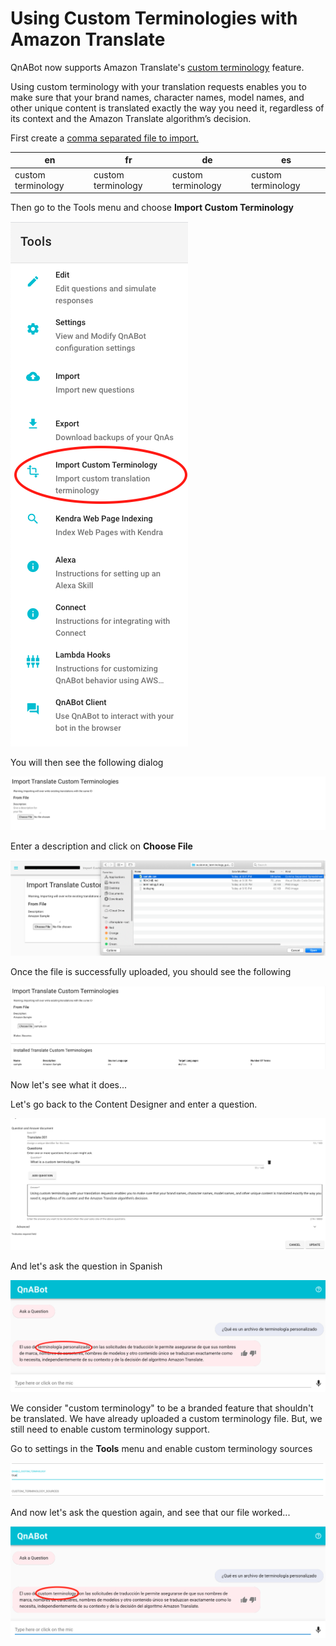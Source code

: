 # Using Custom Terminologies with Amazon Translate

QnABot now supports Amazon Translate's [custom terminology](https://docs.aws.amazon.com/translate/latest/dg/how-custom-terminology.html) feature.

Using custom terminology with your translation requests enables you to make sure that your brand names, character names, model names, and other unique content is translated exactly the way you need it, regardless of its context and the Amazon Translate algorithm’s decision.

First create a [comma separated file to import.](https://docs.aws.amazon.com/translate/latest/dg/creating-custom-terminology.html)

en | fr | de | es |
---|-----|---|----
 custom terminology| custom terminology| custom terminology| custom terminology|

Then go to the Tools menu and choose **Import Custom Terminology**

![Tools](./images/tools.png)

You will then see the following dialog

![Terminology](./images/terminology1.png)

Enter a description and click on **Choose File**

![Upload Terminology](./images/uploadterminology.png)

Once the file is successfully uploaded, you should see the following

![Terminology Uploaded](./images/terminology_uploaded.png)

Now let's see what it does...

Let's go back to the Content Designer and enter a question.

![Translation Question](./images/translate_question.png)

And let's ask the question in Spanish

![Custom Terminology Disabled](./images/custom_terminology_disabled.png)

We consider "custom terminology" to be a branded feature that shouldn't be translated.  We have already uploaded a custom terminology file.  But, we still need to enable custom terminology support.

Go to settings in the **Tools** menu and enable custom terminology sources

![Settings](./images/settings.png)

And now let's ask the question again, and see that our file worked...

![Custom Terminology Enabled](./images/custom_terminology_enabled.png)
